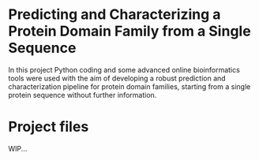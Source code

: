 # Predicting and Characterizing a Protein Domain Family from a Single Sequence

In this project Python coding and some advanced online bioinformatics tools were used  with the aim of developing a robust prediction and characterization pipeline for protein domain families, starting from a single protein sequence without further information.

# Project files
WIP...